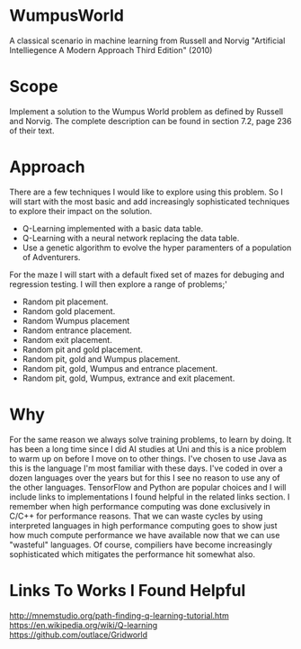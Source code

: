 # WumpusWorld
A classical scenario in machine learning from Russell and Norvig "Artificial Intelliegence A Modern Approach Third Edition" (2010)

# Scope
Implement a solution to the Wumpus World problem as defined by Russell and Norvig. The complete description can be found in section 7.2,
page 236 of their text.

# Approach 
There are a few techniques I would like to explore using this problem. So I will start with the most basic and add increasingly
sophisticated techniques to explore their impact on the solution.
- Q-Learning implemented with a basic data table.
- Q-Learning with a neural network replacing the data table.
- Use a genetic algorithm to evolve the hyper paramenters of a population of Adventurers.

For the maze I will start with a default fixed set of mazes for debuging and regression testing. I will then explore a range of problems;'
- Random pit placement.
- Random gold placement.
- Random Wumpus placement
- Random entrance placement.
- Random exit placement.
- Random pit and gold placement.
- Random pit, gold and Wumpus placement.
- Random pit, gold, Wumpus and entrance placement.
- Random pit, gold, Wumpus, extrance and exit placement.

# Why
For the same reason we always solve training problems, to learn by doing. It has been a long time since I did AI studies at Uni and this
is a nice problem to warm up on before I move on to other things. I've chosen to use Java as this is the language I'm most familiar with
these days. I've coded in over a dozen languages over the years but for this I see no reason to use any of the other languages. TensorFlow
and Python are popular choices and I will include links to implementations I found helpful in the related links section. 
I remember when high performance computing was done exclusively in C/C++ for performance reasons. That we can waste cycles by using
interpreted languages in high performance computing goes to show just how much compute performance we have available now that we can
use "wasteful" languages. Of course, compiliers have become increasingly sophisticated which mitigates the performance hit somewhat also.

# Links To Works I Found Helpful
http://mnemstudio.org/path-finding-q-learning-tutorial.htm 
https://en.wikipedia.org/wiki/Q-learning 
https://github.com/outlace/Gridworld 
